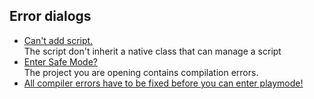 ## Error dialogs

- [Can't add script.](../Programming/Scripts/Loading%20Issues.md)  
  The script don't inherit a native class that can manage a script  
- [Enter Safe Mode?](Safe%20Mode.md)  
  The project you are opening contains compilation errors.
- [All compiler errors have to be fixed before you can enter playmode!](Compiler%20Errors.md)